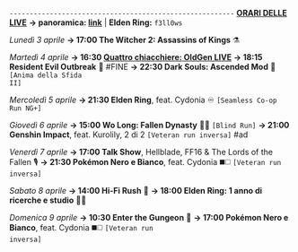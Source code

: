 <code>--------------------------------------------------------</code>
<b><u>ORARI DELLE LIVE</u></b>
<b>→ panoramica: <a href="https://trello.com/b/iKwdSGf3/sabaku">link</a></b> | <b>Elden Ring:</b> <code>f3ll0ws</code>

<i>Lunedì 3 aprile</i>
<b>→ 17:00 The Witcher 2: Assassins of Kings</b> ⚗️

<i>Martedì 4 aprile</i>
<b>→ 16:30 <a href="https://www.twitch.tv/oldgenproject">Quattro chiacchiere: OldGen LIVE</a></b>
<b>→ 18:15 Resident Evil Outbreak</b> 🧿 #FINE
<b>→ 22:30 Dark Souls: Ascended Mod</b> 🔮 <code>[Anima della Sfida II]</code>

<i>Mercoledì 5 aprile</i>
<b>→ 21:30 Elden Ring</b>, feat. Cydonia ♾ <code>[Seamless Co-op Run NG+]</code>

<i>Giovedì 6 aprile</i>
<b>→ 15:00 Wo Long: Fallen Dynasty</b> 🥠🐉 <code>[Blind Run]</code>
<b>→ 21:00 Genshin Impact</b>, feat. Kurolily, 2 di 2 <code>[Veteran run inversa]</code> #ad 

<i>Venerdì 7 aprile</i>
<b>→ 17:00 Talk Show</b>, Hellblade, FF16 & The Lords of the Fallen 🎙
<b>→ 21:30 Pokémon Nero e Bianco</b>, feat. Cydonia ◼️◻️ <code>[Veteran run inversa]</code>
  
<i>Sabato 8 aprile</i>
<b>→ 14:00 Hi-Fi Rush</b> 🎸
<b>→ 18:00 Elden Ring: 1 anno di ricerche e studio</b> 🔎📜

<i>Domenica 9 aprile</i>
<b>→ 10:30 Enter the Gungeon</b> 🔫 
<b>→ 17:00 Pokémon Nero e Bianco</b>, feat. Cydonia ◼️◻️ <code>[Veteran run inversa]</code>
